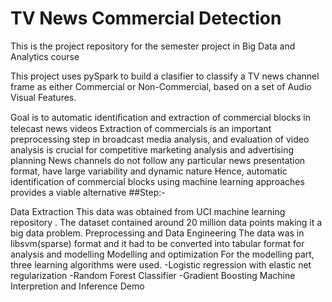 # TV News Commercial Detection

This is the project repository for the semester project in Big Data and Analytics course

This project uses pySpark to build a clasifier to classify a TV news channel frame as either Commercial or Non-Commercial, based on a set of Audio Visual Features.

Goal is to automatic identiﬁcation and extraction of commercial blocks in telecast news videos Extraction of commercials is an important preprocessing step in broadcast media analysis, and evaluation of video analysis is crucial for competitive marketing analysis and advertising planning News channels do not follow any particular news presentation format, have large variability and dynamic nature Hence, automatic identification of commercial blocks using machine learning approaches provides a viable alternative ##Step:-

Data Extraction This data was obtained from UCI machine learning repository . The dataset contained around 20 million data points making it a big data problem. Preprocessing and Data Engineering The data was in libsvm(sparse) format and it had to be converted into tabular format for analysis and modelling Modelling and optimization For the modelling part, three learning algorithms were used. -Logistic regression with elastic net regularization -Random Forest Classifier -Gradient Boosting Machine Interpretion and Inference Demo
